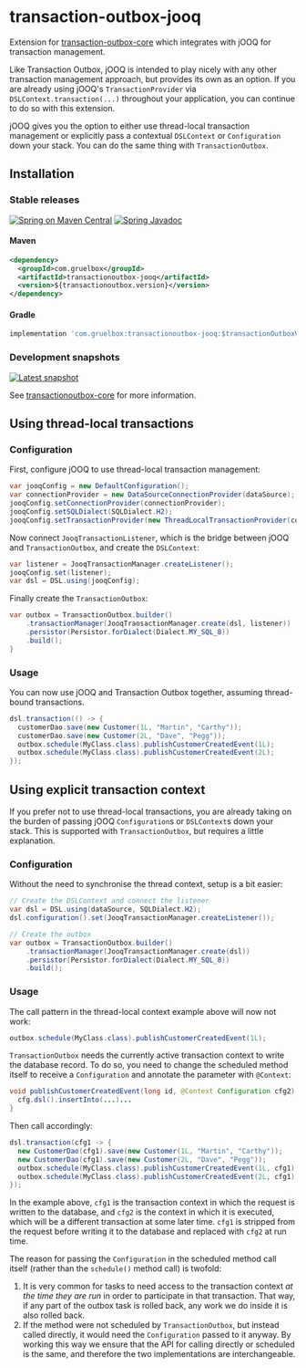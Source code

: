 # transaction-outbox-jooq

Extension for [transaction-outbox-core](../) which integrates with jOOQ for transaction management.

Like Transaction Outbox, jOOQ is intended to play nicely with any other transaction management approach, but provides its own as an option. If you are already using jOOQ's `TransactionProvider` via `DSLContext.transaction(...)` throughout your application, you can continue to do so with this extension.

jOOQ gives you the option to either use thread-local transaction management or explicitly pass a contextual `DSLContext` or `Configuration` down your stack. You can do the same thing with `TransactionOutbox`.

## Installation

### Stable releases

[![Spring on Maven Central](https://maven-badges.herokuapp.com/maven-central/com.gruelbox/transactionoutbox-jooq/badge.svg)](https://maven-badges.herokuapp.com/maven-central/com.gruelbox/transactionoutbox-jooq)
[![Spring Javadoc](https://www.javadoc.io/badge/com.gruelbox/transactionoutbox-jooq.svg?color=blue)](https://www.javadoc.io/doc/com.gruelbox/transactionoutbox-jooq)

#### Maven
```xml
<dependency>
  <groupId>com.gruelbox</groupId>
  <artifactId>transactionoutbox-jooq</artifactId>
  <version>${transactionoutbox.version}</version>
</dependency>
```
#### Gradle
```groovy
implementation 'com.gruelbox:transactionoutbox-jooq:$transactionOutboxVersion'
```

### Development snapshots

[![Latest snapshot](https://img.shields.io/github/v/tag/gruelbox/transaction-outbox?label=snapshot&sort=semver)](#development-snapshots)

See [transactionoutbox-core](../README.md) for more information.

## Using thread-local transactions

### Configuration
First, configure jOOQ to use thread-local transaction management:
```java
var jooqConfig = new DefaultConfiguration();
var connectionProvider = new DataSourceConnectionProvider(dataSource);
jooqConfig.setConnectionProvider(connectionProvider);
jooqConfig.setSQLDialect(SQLDialect.H2);
jooqConfig.setTransactionProvider(new ThreadLocalTransactionProvider(connectionProvider, true));
```
Now connect `JooqTransactionListener`, which is the bridge between jOOQ and `TransactionOutbox`, and create the `DSLContext`:
```java
var listener = JooqTransactionManager.createListener();
jooqConfig.set(listener);
var dsl = DSL.using(jooqConfig);
```
Finally create the `TransactionOutbox`:
```java
var outbox = TransactionOutbox.builder()
    .transactionManager(JooqTransactionManager.create(dsl, listener))
    .persistor(Persistor.forDialect(Dialect.MY_SQL_8))
    .build();
}
```
### Usage
You can now use jOOQ and Transaction Outbox together, assuming thread-bound transactions.
```java
dsl.transaction(() -> {
  customerDao.save(new Customer(1L, "Martin", "Carthy"));
  customerDao.save(new Customer(2L, "Dave", "Pegg"));
  outbox.schedule(MyClass.class).publishCustomerCreatedEvent(1L);
  outbox.schedule(MyClass.class).publishCustomerCreatedEvent(2L);
});
```

## Using explicit transaction context
If you prefer not to use thread-local transactions, you are already taking on the burden of passing jOOQ `Configuration`s or `DSLContext`s down your stack. This is supported with `TransactionOutbox`, but requires a little explanation.

### Configuration
Without the need to synchronise the thread context, setup is a bit easier:

```java
// Create the DSLContext and connect the listener
var dsl = DSL.using(dataSource, SQLDialect.H2);
dsl.configuration().set(JooqTransactionManager.createListener());

// Create the outbox
var outbox = TransactionOutbox.builder()
    .transactionManager(JooqTransactionManager.create(dsl))
    .persistor(Persistor.forDialect(Dialect.MY_SQL_8))
    .build();
```

### Usage
The call pattern in the thread-local context example above will now not work:
```java
outbox.schedule(MyClass.class).publishCustomerCreatedEvent(1L);
```
`TransactionOutbox` needs the currently active transaction context to write the database record. To do so, you need to change the scheduled method itself to receive a `Configuration` and annotate the parameter with `@Context`:
```java
void publishCustomerCreatedEvent(long id, @Context Configuration cfg2) {
  cfg.dsl().insertInto(...)...
}
```
Then call accordingly:

```java
dsl.transaction(cfg1 -> {
  new CustomerDao(cfg1).save(new Customer(1L, "Martin", "Carthy"));
  new CustomerDao(cfg1).save(new Customer(2L, "Dave", "Pegg"));
  outbox.schedule(MyClass.class).publishCustomerCreatedEvent(1L, cfg1);
  outbox.schedule(MyClass.class).publishCustomerCreatedEvent(2L, cfg1);
});
```
In the example above, `cfg1` is the transaction context in which the request is written to the database, and `cfg2` is the context in which it is executed, which will be a different transaction at some later time. `cfg1` is stripped from the request before writing it to the database and replaced with `cfg2` at run time.

The reason for passing the `Configuration` in the scheduled method call itself (rather than the `schedule()` method call) is twofold:

 1. It is very common for tasks to need access to the transaction context _at the time they are run_ in order to participate in that transaction. That way, if any part of the outbox task is rolled back, any work we do inside it is also rolled back.
 2. If the method were not scheduled by `TransactionOutbox`, but instead called directly, it would need the `Configuration` passed to it anyway. By working this way we ensure that the API for calling directly or scheduled is the same, and therefore the two implementations are interchangeable.
